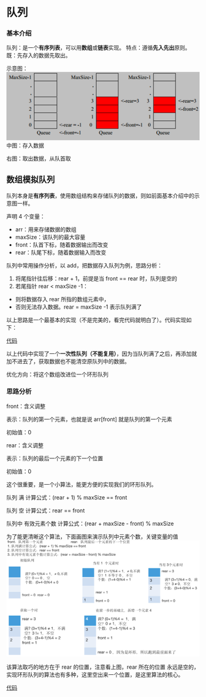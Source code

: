 # 队列
### 基本介绍
队列：是一个**有序列表**，可以用**数组**或**链表**实现。
特点：遵循**先入先出**原则。既：先存入的数据先取出。

示意图：
![img.png](../../../img/img.png)
中图：存入数据

右图：取出数据，从队首取
## 数组模拟队列
队列本身是**有序列表**，使用数组结构来存储队列的数据，则如前面基本介绍中的示意图一样。

声明 4 个变量：

* arr：用来存储数据的数组
* maxSize：该队列的最大容量
* front：队首下标，随着数据输出而改变
* rear：队尾下标，随着数据输入而改变

队列中常用操作分析，以 add，把数据存入队列为例，思路分析：

1. 将尾指针往后移：rear + 1，前提是当 front == rear 时，队列是空的
2. 若尾指针 rear < maxSize -1：
* 则将数据存入 rear 所指的数组元素中，
* 否则无法存入数据。rear = maxSize -1 表示队列满了

以上思路是一个最基本的实现（不是完美的，看完代码就明白了）。代码实现如下：

[代码](queue.java)

以上代码中实现了一个**一次性队列（不能复用）**，因为当队列满了之后，再添加就加不进去了，获取数据也不能清空原队列中的数据。

优化方向：将这个数组改进位一个环形队列

### 思路分析
front：含义调整

表示：队列的第一个元素，也就是说 arr[front] 就是队列的第一个元素

初始值：0

rear：含义调整

表示：队列的最后一个元素的下一个位置

初始值：0

这个很重要，是一个小算法，能更方便的实现我们的环形队列。

队列 满 计算公式：(rear + 1) % maxSize == front

队列 空 计算公式：rear == front

队列中 有效元素个数 计算公式：(rear + maxSize - front) % maxSize

为了能更清晰这个算法，下面画图来演示队列中元素个数，关键变量的值
![img.png](../../../img/queue.png)

该算法取巧的地方在于 rear 的位置，注意看上图，rear 所在的位置 永远是空的，实现环形队列的算法也有多种，这里空出来一个位置，是这里算法的核心。

[代码](reQueue.java)